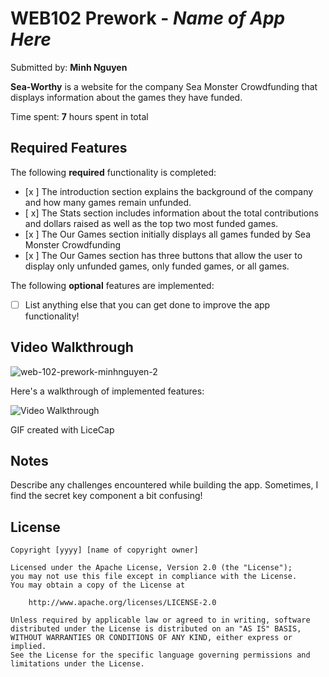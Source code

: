 # WEB102 Prework - *Name of App Here*

Submitted by: **Minh Nguyen**

**Sea-Worthy** is a website for the company Sea Monster Crowdfunding that displays information about the games they have funded.

Time spent: **7** hours spent in total

## Required Features

The following **required** functionality is completed:

* [x ] The introduction section explains the background of the company and how many games remain unfunded.
* [ x] The Stats section includes information about the total contributions and dollars raised as well as the top two most funded games.
* [x ] The Our Games section initially displays all games funded by Sea Monster Crowdfunding
* [x ] The Our Games section has three buttons that allow the user to display only unfunded games, only funded games, or all games.

The following **optional** features are implemented:

* [ ] List anything else that you can get done to improve the app functionality!

## Video Walkthrough
![web-102-prework-minhnguyen-2](https://github.com/minh197/web102_prework/assets/61608148/2f1486be-10da-4c69-871b-4f8f39395bfb)


Here's a walkthrough of implemented features:

<img src='http://i.imgur.com/link/to/your/gif/file.gif' title='Video Walkthrough' width='' alt='Video Walkthrough' />

<!-- Replace this with whatever GIF tool you used! -->
GIF created with LiceCap
<!-- Recommended tools:
[Kap](https://getkap.co/) for macOS
[ScreenToGif](https://www.screentogif.com/) for Windows
[peek](https://github.com/phw/peek) for Linux. -->

## Notes

Describe any challenges encountered while building the app.
Sometimes, I find the secret key component a bit confusing!

## License

    Copyright [yyyy] [name of copyright owner]

    Licensed under the Apache License, Version 2.0 (the "License");
    you may not use this file except in compliance with the License.
    You may obtain a copy of the License at

        http://www.apache.org/licenses/LICENSE-2.0

    Unless required by applicable law or agreed to in writing, software
    distributed under the License is distributed on an "AS IS" BASIS,
    WITHOUT WARRANTIES OR CONDITIONS OF ANY KIND, either express or implied.
    See the License for the specific language governing permissions and
    limitations under the License.
